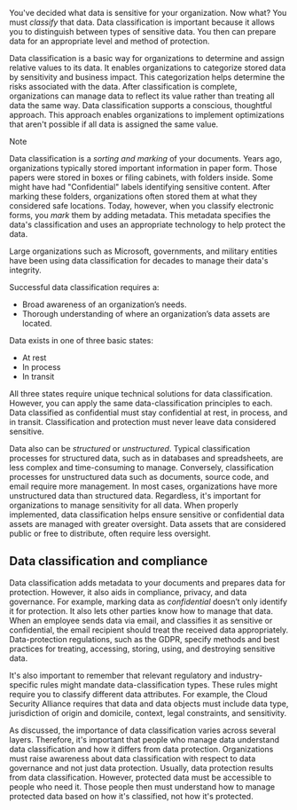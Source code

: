 You've decided what data is sensitive for your organization. Now what? You must *classify* that data. Data classification is important because it allows you to distinguish between types of sensitive data. You then can prepare data for an appropriate level and method of protection.

Data classification is a basic way for organizations to determine and assign relative values to its data. It enables organizations to categorize stored data by sensitivity and business impact. This categorization helps determine the risks associated with the data. After classification is complete, organizations can manage data to reflect its value rather than treating all data the same way. Data classification supports a conscious, thoughtful approach. This approach enables organizations to implement optimizations that aren't possible if all data is assigned the same value.

> [!NOTE]
> Data classification is a *sorting and marking* of your documents. Years ago, organizations typically stored important information in paper form. Those papers were stored in boxes or filing cabinets, with folders inside. Some might have had "Confidential" labels identifying sensitive content. After marking these folders, organizations often stored them at what they considered safe locations. Today, however, when you classify electronic forms, you *mark* them by adding metadata. This metadata specifies the data's classification and uses an appropriate technology to help protect the data.

Large organizations such as Microsoft, governments, and military entities have been using data classification for decades to manage their data's integrity.

Successful data classification requires a:

- Broad awareness of an organization’s needs.
- Thorough understanding of where an organization’s data assets are located.

Data exists in one of three basic states:

- At rest
- In process
- In transit

All three states require unique technical solutions for data classification. However, you can apply the same data-classification principles to each. Data classified as confidential must stay confidential at rest, in process, and in transit. Classification and protection must never leave data considered sensitive.

Data also can be *structured* or *unstructured*. Typical classification processes for structured data, such as in databases and spreadsheets, are less complex and time-consuming to manage. Conversely, classification processes for unstructured data such as documents, source code, and email require more management. In most cases, organizations have more unstructured data than structured data. Regardless, it's important for organizations to manage sensitivity for all data. When properly implemented, data classification helps ensure sensitive or confidential data assets are managed with greater oversight. Data assets that are considered public or free to distribute, often require less oversight.

## Data classification and compliance

Data classification adds metadata to your documents and prepares data for protection. However, it also aids in compliance, privacy, and data governance. For example, marking data as *confidential* doesn’t only identify it for protection. It also lets other parties know how to manage that data. When an employee sends data via email, and classifies it as sensitive or confidential, the email recipient should treat the received data appropriately. Data-protection regulations, such as the GDPR, specify methods and best practices for treating, accessing, storing, using, and destroying sensitive data.

It's also important to remember that relevant regulatory and industry-specific rules might mandate data-classification types. These rules might require you to classify different data attributes. For example, the Cloud Security Alliance requires that data and data objects must include data type, jurisdiction of origin and domicile, context, legal constraints, and sensitivity.

As discussed, the importance of data classification varies across several layers. Therefore, it's important that people who manage data understand data classification and how it differs from data protection. Organizations must raise awareness about data classification with respect to data governance and not just data protection. Usually, data protection results from data classification. However, protected data must be accessible to people who need it. Those people then must understand how to manage protected data based on how it's classified, not how it's protected.
